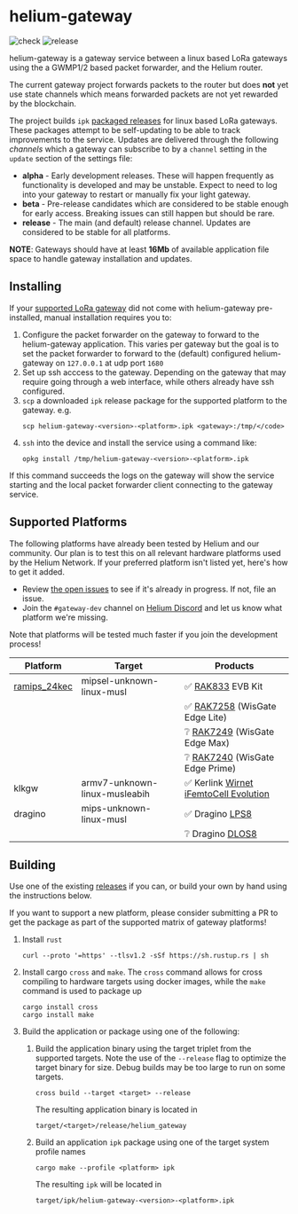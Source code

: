 # helium-gateway

![check](https://github.com/helium/gateway-rs/workflows/check/badge.svg)
![release](https://github.com/helium/gateway-rs/workflows/release/badge.svg)

helium-gateway is a gateway service between a linux based LoRa gateways using the a GWMP1/2 based packet forwarder, and the Helium router. 

The current gateway project forwards packets to the router but does **not** yet use state channels which means forwarded packets are not yet rewarded by the blockchain. 

The project builds `ipk` [packaged releases](https://github.com/helium/gateway-rs/releases) for linux based LoRa gateways. These packages attempt to be self-updating to be able to track improvements to the service. Updates are delivered through the following _channels_ which a gateway can subscribe to by a `channel` setting in the `update` section of the settings file:

* **alpha** - Early development releases. These will happen frequently as functionality is developed and may be unstable. Expect to need to log into your gateway to restart or manually fix your light gateway.
* **beta** - Pre-release candidates which are considered to be stable enough for early access. Breaking issues can still happen but should be rare. 
* **release** - The main (and default) release channel. Updates are considered to be stable for all platforms.


**NOTE**: Gateways should have at least **16Mb** of available application file space to handle gateway installation and updates.

## Installing

If your [supported LoRa gateway](#supported-platforms) did not come with helium-gateway pre-installed, manual installation requires you to:

1. Configure the packet forwarder on the gateway to forward to the helium-gateway application. This varies per gateway but the goal is to set the packet forwarder to forward to the (default) configured helium-gateway on `127.0.0.1` at udp port `1680`
2. Set up ssh acccess to the gateway. Depending on the gateway that may require going through a web interface, while others already have ssh configured. 
3. `scp` a downloaded `ipk` release package for the supported platform to the gateway. e.g. 
   ```shell
   scp helium-gateway-<version>-<platform>.ipk <gateway>:/tmp/</code>
   ```
4. `ssh` into the device and install the service using a command like:
   ```shell
   opkg install /tmp/helium-gateway-<version>-<platform>.ipk
   ```

If this command succeeds the logs on the gateway will show the service starting and the local packet forwarder client connecting to the gateway service. 

## Supported Platforms

The following platforms have already been tested by Helium and our community. Our plan is to test this on all relevant hardware platforms used by the Helium Network. If your preferred platform isn't listed yet, here's how to get it added. 

* Review [the open issues](https://github.com/helium/gateway-rs/issues) to see if it's already in progress. If not, file an issue. 
* Join the `#gateway-dev` channel on [Helium Discord](https://discord.gg/helium) and let us know what platform we're missing. 

Note that platforms will be tested much faster if you join the development process!


| Platform       | Target                        | Products                                                 |
| -------------- | ----------------------------- | -------------------------------------------------------- |
| [ramips_24kec] | mipsel-unknown-linux-musl     | :white_check_mark: [RAK833] EVB Kit                      |
|                |                               | :white_check_mark: [RAK7258] (WisGate Edge Lite)         |
|                |                               | :grey_question: [RAK7249] (WisGate Edge Max)             |
|                |                               | :grey_question: [RAK7240] (WisGate Edge Prime)           |
| klkgw          | armv7-unknown-linux-musleabih | :white_check_mark: Kerlink [Wirnet iFemtoCell Evolution] |
| dragino        | mips-unknown-linux-musl       | :white_check_mark: Dragino [LPS8]                        |
|                |                               | :grey_question: Dragino [DLOS8]                          |


[ramips_24kec]: https://downloads.rakwireless.com/WIFI/RAK634/Hardware%20Specification/RAK634_Module_Specification_V1.0.pdf
[RAK833]: https://github.com/RAKWireless/RAK2247-RAK833-LoRaGateway-OpenWRT-MT7628
[RAK7258]: https://store.rakwireless.com/products/rak7258-micro-gateway
[RAK7249]: https://store.rakwireless.com/products/rak7249-diy-outdoor-gateway
[RAK7240]: https://store.rakwireless.com/products/rak7240-outdoor-lpwan-gateway?variant=36068284465310
[Wirnet iFemtoCell Evolution]: https://www.kerlink.com/product/wirnet-ifemtocell-evolution/
[LPS8]: https://www.dragino.com/products/lora-lorawan-gateway/item/148-lps8.html
[DLOS8]: https://www.dragino.com/products/lora-lorawan-gateway/item/160-dlos8.html

## Building

Use one of the existing [releases](https://github.com/helium/gateway-rs/releases) if you can, or build your own by hand using the instructions below.

If you want to support a new platform, please consider submitting a PR to get the package as part of the supported matrix of gateway platforms!

1. Install `rust`
    ```shell
    curl --proto '=https' --tlsv1.2 -sSf https://sh.rustup.rs | sh
    ```
2. Install cargo `cross` and `make`. The `cross` command allows for cross compiling to hardware targets using docker images, while the `make` command is used to package up 
   ```shell
   cargo install cross
   cargo install make
   ```
3. Build the application or package using one of the following:
   1. Build the application binary using the target triplet from the supported targets. Note the use of the `--release` flag to optimize the target binary for size. Debug builds may be too large to run on some targets. 
        ```shell
        cross build --target <target> --release
        ```
        The resulting application binary is located in
        ```
        target/<target>/release/helium_gateway
        ```

    2. Build an application `ipk` package using one of the target system profile names
        ```shell
        cargo make --profile <platform> ipk
        ```
        The resulting `ipk` will be located in
         ```
         target/ipk/helium-gateway-<version>-<platform>.ipk
         ```
    

